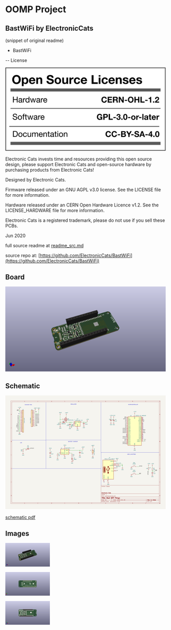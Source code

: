 # OOMP Project  
## BastWiFi  by ElectronicCats  
  
(snippet of original readme)  
  
- BastWiFi  
  
-- License  
  
![OpenSourceLicense](https://github.com/ElectronicCats/AjoloteBoard/raw/master/OpenSourceLicense.png)  
  
Electronic Cats invests time and resources providing this open source design, please support Electronic Cats and open-source hardware by purchasing products from Electronic Cats!  
  
Designed by Electronic Cats.  
  
Firmware released under an GNU AGPL v3.0 license. See the LICENSE file for more information.  
  
Hardware released under an CERN Open Hardware Licence v1.2. See the LICENSE_HARDWARE file for more information.  
  
Electronic Cats is a registered trademark, please do not use if you sell these PCBs.  
  
Jun 2020  
  
  full source readme at [readme_src.md](readme_src.md)  
  
source repo at: [https://github.com/ElectronicCats/BastWiFi](https://github.com/ElectronicCats/BastWiFi)  
## Board  
  
[![working_3d.png](working_3d_600.png)](working_3d.png)  
## Schematic  
  
[![working_schematic.png](working_schematic_600.png)](working_schematic.png)  
  
[schematic pdf](working_schematic.pdf)  
## Images  
  
[![working_3d.png](working_3d_140.png)](working_3d.png)  
  
[![working_3d_back.png](working_3d_back_140.png)](working_3d_back.png)  
  
[![working_3d_front.png](working_3d_front_140.png)](working_3d_front.png)  
